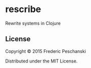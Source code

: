 # rescribe

Rewrite systems in Clojure

## License

Copyright © 2015 Frederic Peschanski

Distributed under the MIT License.


